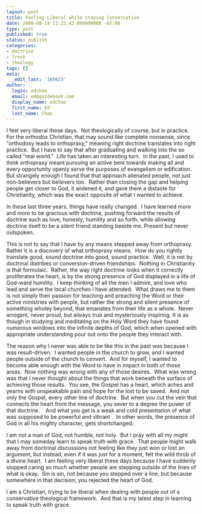 ```yaml
---
layout: post
title: Feeling Liberal while staying Conservative
date: 2008-08-14 11:22:42.000000000 -07:00
type: post
published: true
status: publish
categories:
- doctrine
- fresh
- theology
tags: []
meta:
  _edit_last: '165623'
author:
  login: edchao
  email: ed@guidebook.com
  display_name: edchao
  first_name: Ed
  last_name: Chao
---
```

<p>I feel very liberal these days.  Not theologically of course, but in practice.  For the orthodox Christian, that may sound like complete nonsense, since "orthodoxy leads to orthopraxy," meaning right doctrine translates into right practice.  But I have to say that after graduating and walking into the so called "real world."  Life has taken an interesting turn.  In the past, I used to think orthopraxy meant pursuing an active bent towards making all and every opportunity openly serve the purposes of evangelism or edification.   But strangely enough I found that that approach alienated people, not just non-believers but believers too.  Rather than closing the gap and helping people get closer to God, it widened it, and gave them a distaste for Christianity, which was the exact opposite of what I wanted to achieve.</p>
<p>In these last three years, things have really changed.  I have learned more and more to be gracious with doctrine, pushing forward the results of doctrine such as love, honesty, humility and so forth, while allowing doctrine itself to be a silent friend standing beside me. Present but never outspoken.</p>
<p>This is not to say that I have by any means stepped away from orthopraxy. Rather it is a discovery of what orthopraxy means.  How do you rightly translate good, sound doctrine into good, sound practice.  Well, it is not by doctrinal diatribes or conversion-driven friendships.  Nothing in Christianity is that formulaic.  Rather, the way right doctrine looks when it correctly proliferates the heart, is by the strong presence of God displayed in a life of God-ward humility.  I keep thinking of all the men I admire, and love who lead and serve the local churches I have attended.  What draws me to them is not simply their passion for teaching and preaching the Word or their active ministries with people, but rather the strong and silent presence of something wholey beyond, that emanates from their life as a whole.  Never arrogant, never proud, but always true and mysteriously inspiring. It is as though in studying and meditating on the Holy Word they have found numerous windows into the infinite depths of God, which when opened with appropriate understanding pour out onto the people they interact with.</p>
<p>The reason why I never was able to be like this in the past was because I was result-driven.  I wanted people in the church to grow, and I wanted people outside of the church to convert.  And for myself, I wanted to become able enough with the Word to have in impact in both of those areas.  Now nothing was wrong with any of those desires.  What was wrong was that I never thought about the things that work beneath the surface of achieving those results.  You see, the Gospel has a heart, which aches and yearns with unspeakable pain and hope for the lost to be saved.  And not only the Gospel, every other line of doctrine.  But when you cut the vein that connects the heart from the message, you sever to a degree the power of that doctrine.    And what you get is a weak and cold presentation of what was supposed to be powerful and vibrant .  In other words, the presence of God in all his mighty character, gets shortchanged.</p>
<p>I am not a man of God, not humble, not holy.  But I pray with all my might that I may someday learn to speak truth with grace.  That people might walk away from doctrinal discussions not feeling like they just won or lost an argument, but instead, even if it was just for a moment, felt the wild throb of a divine heart.  I am feeling very liberal these days because I have suddenly stopped caring so much whether people are stepping outside of the lines of what is okay.  Sin is sin, not because you stepped over a line, but because somewhere in that decision, you rejected the heart of God.</p>
<p>I am a Christian, trying to be liberal when dealing with people out of a conservative theological framework.  And that is my latest step in learning to speak truth with grace.</p>
